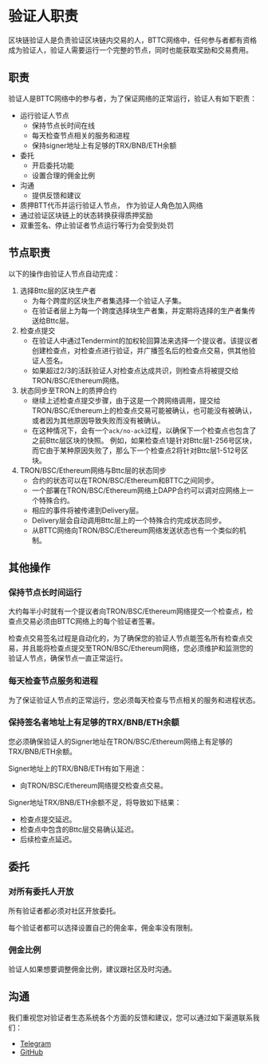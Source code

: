 # 验证人职责
区块链验证人是负责验证区块链内交易的人，BTTC网络中，任何参与者都有资格成为验证人，验证人需要运行一个完整的节点，同时也能获取奖励和交易费用。

## 职责
验证人是BTTC网络中的参与者，为了保证网络的正常运行，验证人有如下职责：
* 运行验证人节点
   - 保持节点长时间在线
   - 每天检查节点相关的服务和进程
   - 保持signer地址上有足够的TRX/BNB/ETH余额
* 委托
  - 开启委托功能
  - 设置合理的佣金比例
* 沟通
  - 提供反馈和建议
* 质押BTT代币并运行验证人节点， 作为验证人角色加入网络
* 通过验证区块链上的状态转换获得质押奖励
* 双重签名、停止验证者节点运行等行为会受到处罚

## 节点职责
以下的操作由验证人节点自动完成：

1. 选择Bttc层的区块生产者
   - 为每个跨度的区块生产者集选择一个验证人子集。
   - 在验证者层上为每一个跨度选择块生产者集，并定期将选择的生产者集传送给Bttc层。
2. 检查点提交
   - 在验证人中通过Tendermint的加权轮回算法来选择一个提议者。该提议者创建检查点，对检查点进行验证，并广播签名后的检查点交易，供其他验证人签名。
   - 如果超过2/3的活跃验证人对检查点达成共识，则检查点将被提交给TRON/BSC/Ethereum网络。
3. 状态同步至TRON上的质押合约
    - 继续上述检查点提交步骤，由于这是一个跨网络调用，提交给TRON/BSC/Ethereum上的检查点交易可能被确认，也可能没有被确认，或者因为其他原因导致失败而没有被确认。
    - 在这种情况下，会有一个`ack/no-ack`过程，以确保下一个检查点也包含了之前Bttc层区块的快照。 例如，如果检查点1是针对Bttc层1-256号区块，而它由于某种原因失败了，那么下一个检查点2将针对Bttc层1-512号区块。
4. TRON/BSC/Ethereum网络与Bttc层的状态同步
    - 合约的状态可以在TRON/BSC/Ethereum和BTTC之间同步。
    - 一个部署在TRON/BSC/Ethereum网络上DAPP合约可以调对应网络上一个特殊合约。
    - 相应的事件将被传递到Delivery层。
    - Delivery层会自动调用Bttc层上的一个特殊合约完成状态同步。
    - 从BTTC网络向TRON/BSC/Ethereum网络发送状态也有一个类似的机制。


## 其他操作
### 保持节点长时间运行

大约每半小时就有一个提议者向TRON/BSC/Ethereum网络提交一个检查点，检查点交易必须由BTTC网络上的每个验证者签署。

检查点交易签名过程是自动化的，为了确保您的验证人节点能签名所有检查点交易，并且能将检查点提交至TRON/BSC/Ethereum网络，您必须维护和监测您的验证人节点，确保节点一直正常运行。

### 每天检查节点服务和进程
为了保证验证人节点的正常运行，您必须每天检查与节点相关的服务和进程状态。

### 保持签名者地址上有足够的TRX/BNB/ETH余额

您必须确保验证人的Signer地址在TRON/BSC/Ethereum网络上有足够的TRX/BNB/ETH余额。

Signer地址上的TRX/BNB/ETH有如下用途：
* 向TRON/BSC/Ethereum网络提交检查点交易。

Signer地址TRX/BNB/ETH余额不足，将导致如下结果：
* 检查点提交延迟。
* 检查点中包含的Bttc层交易确认延迟。
* 后续检查点延迟。

## 委托
### 对所有委托人开放
所有验证者都必须对社区开放委托。

每个验证者都可以选择设置自己的佣金率，佣金率没有限制。

### 佣金比例

验证人如果想要调整佣金比例，建议跟社区及时沟通。


## 沟通

我们重视您对验证者生态系统各个方面的反馈和建议，您可以通过如下渠道联系我们：

* [Telegram](https://t.me/BitTorrentChain)
* [GitHub](https://github.com/bttcprotocol)


